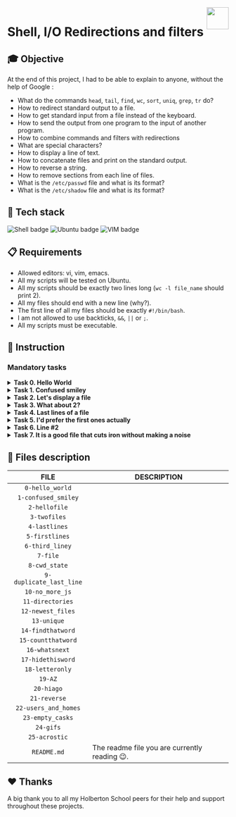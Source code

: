 <img  height="50px" align="right" src="https://apply.holbertonschool.com/holberton-logo.png">

# Shell, I/O Redirections and filters

## 🎓 Objective

At the end of this project, I had to be able to explain to anyone, without the help of Google :

- What do the commands `head`, `tail`, `find`, `wc`, `sort`, `uniq`, `grep`, `tr` do?
- How to redirect standard output to a file.
- How to get standard input from a file instead of the keyboard.
- How to send the output from one program to the input of another program.
- How to combine commands and filters with redirections
- What are special characters?
- How to display a line of text.
- How to concatenate files and print on the standard output.
- How to reverse a string.
- How to remove sections from each line of files.
- What is the `/etc/passwd` file and what is its format?
- What is the `/etc/shadow` file and what is its format?

## 🔨 Tech stack

<p align="left">
    <img src="https://img.shields.io/badge/Shell-000000?logo=powerShell&logoColor=white&style=for-the-badge" alt="Shell badge">
    <img src="https://img.shields.io/badge/UBUNTU-e95420?logo=ubuntu&logoColor=white&style=for-the-badge" alt="Ubuntu badge">
    <img src="https://img.shields.io/badge/VIM-019733?logo=vim&logoColor=white&style=for-the-badge" alt="VIM badge">
<p>

## 📋 Requirements

- Allowed editors: vi, vim, emacs.
- All my scripts will be tested on Ubuntu.
- All my scripts should be exactly two lines long (`wc -l file_name` should print 2).
- All my files should end with a new line (why?).
- The first line of all my files should be exactly `#!/bin/bash`.
- I am not allowed to use backticks, `&&`, `||` or `;`.
- All my scripts must be executable.

## 📝 Instruction

### <span id="mandatory-tasks">Mandatory tasks</span>

<details>
	<summary>
		<b>Task 0. Hello World</b>
	</summary>
	<br>

Write a script that prints “Hello, World”, followed by a new line to the standard output.
```
julien@ubuntu:/tmp/h$ ./0-hello_world 
Hello, World
julien@ubuntu:/tmp/h$ ./0-hello_world | cat -e
Hello, World$
julien@ubuntu:/tmp/h$ 
```
#
**Repo:**
- GitHub repository: `holbertonschool-shell`.
- Directory: `io_redirections_and_filters`.
- File: `0-hello_world`.
<hr>
</details>

<details>
	<summary>
		<b>Task 1. Confused smiley</b>
	</summary>
	<br>

Write a script that displays a confused smiley `"(Ôo)'`.
```
julien@ubuntu:/tmp/h$ ./1-confused_smiley 
"(Ôo)'
julien@ubuntu:/tmp/h$ 
```
#
**Repo:**
- GitHub repository: `holbertonschool-shell`.
- Directory: `io_redirections_and_filters`.
- File: `1-confused_smiley`.
<hr>
</details>

<details>
	<summary>
		<b>Task 2. Let's display a file</b>
	</summary>
	<br>

Display the content of the `/etc/passwd` file.

Example:
```
$ ./2-hellofile
##
# User Database
#
# Note that this file is consulted directly only when the system is running
# in single-user mode. At other times this information is provided by
# Open Directory.
#
# See the opendirectoryd(8) man page for additional information about
# Open Directory.
##
nobody:*:-2:-2:Unprivileged User:/var/empty:/usr/bin/false
root:*:0:0:System Administrator:/var/root:/bin/sh
daemon:*:1:1:System Services:/var/root:/usr/bin/false
_uucp:*:4:4:Unix to Unix Copy Protocol:/var/spool/uucp:/usr/sbin/uucico
_taskgated:*:13:13:Task Gate Daemon:/var/empty:/usr/bin/false
_networkd:*:24:24:Network Services:/var/networkd:/usr/bin/false
_installassistant:*:25:25:Install Assistant:/var/empty:/usr/bin/false
_lp:*:26:26:Printing Services:/var/spool/cups:/usr/bin/false
_postfix:*:27:27:Postfix Mail Server:/var/spool/postfix:/usr/bin/false
_scsd:*:31:31:Service Configuration Service:/var/empty:/usr/bin/false
_ces:*:32:32:Certificate Enrollment Service:/var/empty:/usr/bin/false
_mcxalr:*:54:54:MCX AppLaunch:/var/empty:/usr/bin/false
_krbfast:*:246:-2:Kerberos FAST Account:/var/empty:/usr/bin/false
$
```
#
**Repo:**
- GitHub repository: `holbertonschool-shell`.
- Directory: `io_redirections_and_filters`.
- File: `2-hellofile`.
<hr>
</details>

<details>
	<summary>
		<b>Task 3. What about 2?</b>
	</summary>
	<br>

Display the content of `/etc/passwd` and `/etc/hosts`.

Example:
```
$ ./3-twofiles
##
# User Database
#
# Note that this file is consulted directly only when the system is running
# in single-user mode. At other times this information is provided by
# Open Directory.
#
# See the opendirectoryd(8) man page for additional information about
# Open Directory.
##
nobody:*:-2:-2:Unprivileged User:/var/empty:/usr/bin/false
root:*:0:0:System Administrator:/var/root:/bin/sh
daemon:*:1:1:System Services:/var/root:/usr/bin/false
##
# Host Database
#
# localhost is used to configure the loopback interface
# when the system is booting. Do not change this entry.
##
127.0.0.1   localhost
255.255.255.255 broadcasthost
::1 localhost
$
```
#
**Repo:**
- GitHub repository: `holbertonschool-shell`.
- Directory: `io_redirections_and_filters`.
- File: `3-twofiles`.
<hr>
</details>

<details>
	<summary>
		<b>Task 4. Last lines of a file</b>
	</summary>
	<br>

Display the last 10 lines of `/etc/passwd`.

Example:
```
$ ./4-lastlines
_assetcache:*:235:235:Asset Cache Service:/var/empty:/usr/bin/false
_coremediaiod:*:236:236:Core Media IO Daemon:/var/empty:/usr/bin/false
_launchservicesd:*:239:239:_launchservicesd:/var/empty:/usr/bin/false
_iconservices:*:240:240:IconServices:/var/empty:/usr/bin/false
_distnote:*:241:241:DistNote:/var/empty:/usr/bin/false
_nsurlsessiond:*:242:242:NSURLSession Daemon:/var/db/nsurlsessiond:/usr/bin/false
_nsurlstoraged:*:243:243:NSURLStorage Daemon:/var/empty:/usr/bin/false
_displaypolicyd:*:244:244:Display Policy Daemon:/var/empty:/usr/bin/false
_astris:*:245:245:Astris Services:/var/db/astris:/usr/bin/false
_krbfast:*:246:-2:Kerberos FAST Account:/var/empty:/usr/bin/false
```
Tips: “Thinks of it as a cat, what is at the end of it?”
#
**Repo:**
- GitHub repository: `holbertonschool-shell`.
- Directory: `io_redirections_and_filters`.
- File: `4-lastlines`.
<hr>
</details>

<details>
	<summary>
		<b>Task 5. I'd prefer the first ones actually</b>
	</summary>
	<br>

Display the first 10 lines of `/etc/passwd`.

Example:
```
$ ./5-firstlines
##
# User Database
#
# Note that this file is consulted directly only when the system is running
# in single-user mode. At other times this information is provided by
# Open Directory.
#
# See the opendirectoryd(8) man page for additional information about
# Open Directory.
##
$
```
#
**Repo:**
- GitHub repository: `holbertonschool-shell`.
- Directory: `io_redirections_and_filters`.
- File: `5-firstlines`.
<hr>
</details>

<details>
	<summary>
		<b>Task 6. Line #2</b>
	</summary>
	<br>

Write a script that displays the third line of the file `iacta`.
The file `iacta` will be in the working directory.
- You’re not allowed to use `sed`.
```
julien@ubuntu:/tmp/h$ cat iacta 
Alea iacta est

Alea iacta est ("The die is cast") is a Latin phrase attributed by Suetonius
(as iacta alea est) to Julius Caesar on January 10, 49 BC
as he led his army across the Rubicon river in Northern Italy. With this step,
he entered Italy at the head of his army in defiance of the Senate and began
his long civil war against Pompey and the Optimates. The phrase has been
adopted in Italian (Il dado è tratto), Romanian (Zarurile au fost aruncate),
Spanish (La suerte está echada), French (Les dés sont jetés), Portuguese (A
sorte está lançada), Dutch (De teerling is geworpen),
German (Der Würfel ist gefallen), Hungarian (A kocka el van vetve) and many other languages to
indicate that events have passed a point of no return.

Read more: https://en.wikipedia.org/wiki/Alea_iacta_est
julien@ubuntu:/tmp/h$ ./6-third_line 
Alea iacta est ("The die is cast") is a Latin phrase attributed by Suetonius
julien@ubuntu:/tmp/h$ 
```
Note: The output will differ, depending on the content of the file `iacta`.
#
**Repo:**
- GitHub repository: `holbertonschool-shell`.
- Directory: `io_redirections_and_filters`.
- File: `6-third_line`.
<hr>
</details>

<details>
	<summary>
		<b>Task 7. It is a good file that cuts iron without making a noise</b>
	</summary>
	<br>

Write a shell script that creates a file named exactly `\*\\'"Best School"\'\\*$\?\*\*\*\*\*:)` containing the text `Best School` ending by a new line.
```
julien@ubuntu:~/shell$ ls && ./7-file && ls -l && cat -e \\*
0-mac_and_cheese 7-file 7-file~ Makefile
total 20
-rwxrw-r-- 1 julien julien 79 Jan 20 06:24 0-mac_and_cheese
-rwxrw-r-- 1 julien julien 90 Jan 20 06:40 7-file
-rwxrw-r-- 1 julien julien 69 Jan 20 06:37 7-file~
-rw-rw-r-- 1 julien julien 14 Jan 20 06:38 Makefile
-rw-rw-r-- 1 julien julien 17 Jan 20 06:40 '\*\\'"Best School"\'\\*$\?\*\*\*\*\*:)'
Best School$
julien@ubuntu:~/shell$
```
#
**Repo:**
- GitHub repository: `holbertonschool-shell`.
- Directory: `io_redirections_and_filters`.
- File: `7-file`.
<hr>
</details>



## 📂 Files description

| **FILE** | **DESCRIPTION** |
| :-----: | ----- |
| `0-hello_world` | |
| `1-confused_smiley` | |
| `2-hellofile` | |
| `3-twofiles` | |
| `4-lastlines` | |
| `5-firstlines` | |
| `6-third_liney` | |
| `7-file` | |
| `8-cwd_state` | |
| `9-duplicate_last_line` | |
| `10-no_more_js` | |
| `11-directories` | |
| `12-newest_files` | |
| `13-unique` | |
| `14-findthatword` | |
| `15-countthatword` | |
| `16-whatsnext` | |
| `17-hidethisword` | |
| `18-letteronly` | |
| `19-AZ` | |
| `20-hiago` | |
| `21-reverse` | |
| `22-users_and_homes` | |
| `23-empty_casks` | |
| `24-gifs` | |
| `25-acrostic` | |
| `README.md` | The readme file you are currently reading 😉. |



## ♥️ Thanks

A big thank you to all my Holberton School peers for their help and support throughout these projects.
